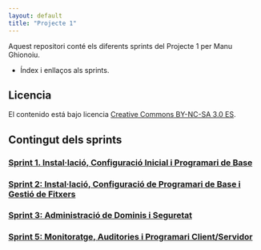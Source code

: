 ```yaml
---
layout: default
title: "Projecte 1"
---
```


Aquest repositori conté els diferents sprints del Projecte 1 per Manu Ghionoiu.

- Índex i enllaços als sprints.

## Licencia

El contenido está bajo licencia [Creative Commons BY-NC-SA 3.0 ES](LICENSE.md).

## Contingut dels sprints

### [Sprint 1. Instal·lació, Configuració Inicial i Programari de Base](SP1/sp1.md)  
### [Sprint 2: Instal·lació, Configuració de Programari de Base i Gestió de Fitxers](SP2/sp2.md)  
### [Sprint 3: Administració de Dominis i Seguretat](SP3/sp3.md)  
### [Sprint 5: Monitoratge, Auditories i Programari Client/Servidor](SP5/sp5.md)  

